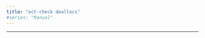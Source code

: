 ```yaml
---
title: "oct-check deallocs"
#series: "Manual"
---
```




---------------------------------------------
